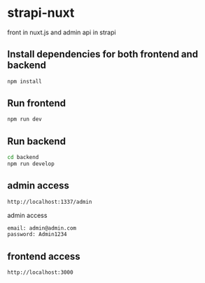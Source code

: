 # strapi-nuxt
front in nuxt.js and admin api in strapi

## Install dependencies for both frontend and backend

```bash
npm install
```

## Run frontend

```bash
npm run dev
```

## Run backend

```bash
cd backend
npm run develop
```

## admin access

```bash
http://localhost:1337/admin
```
admin access

```bash
email: admin@admin.com
password: Admin1234
```

## frontend access

```bash
http://localhost:3000
```






